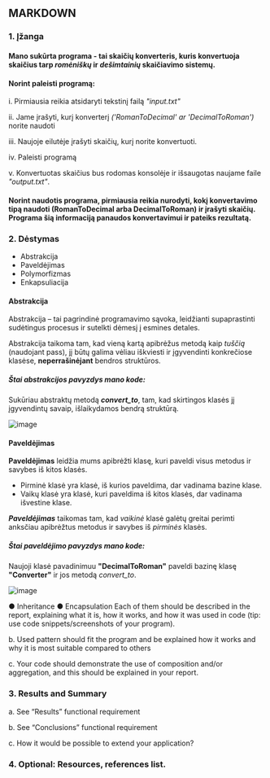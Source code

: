 ## MARKDOWN

### 1. Įžanga
 
#### Mano sukūrta programa  - **tai skaičių konverteris**, kuris konvertuoja skaičius tarp ***romėniškų*** ir ***dešimtainių*** skaičiavimo sistemų.

#### Norint paleisti programą:
i. Pirmiausia reikia atsidaryti tekstinį failą *"input.txt"*

ii. Jame įrašyti, kurį konverterį *('RomanToDecimal' ar 'DecimalToRoman')* norite naudoti

iii. Naujoje eilutėje įrašyti skaičių, kurį norite konvertuoti. 

iv. Paleisti programą

v. Konvertuotas skaičius bus rodomas konsolėje ir išsaugotas naujame faile *"output.txt"*.

#### Norint naudotis programa, pirmiausia reikia nurodyti, kokį konvertavimo tipą naudoti (**RomanToDecimal** arba **DecimalToRoman**) ir įrašyti skaičių. Programa šią informaciją panaudos konvertavimui ir pateiks rezultatą.

### 2. Dėstymas

+ Abstrakcija
+ Paveldėjimas
+ Polymorfizmas
+ Enkapsuliacija

####  Abstrakcija

Abstrakcija – tai pagrindinė programavimo sąvoka, leidžianti supaprastinti sudėtingus procesus ir sutelkti dėmesį į esmines detales.

Abstrakcija taikoma tam, kad vieną kartą apibrėžus metodą kaip *tuščią* (naudojant pass), jį būtų galima vėliau iškviesti ir įgyvendinti konkrečiose klasėse, **neperrašinėjant** bendros struktūros.

##### Štai ***abstrakcijos*** pavyzdys mano kode:

Sukūriau abstraktų metodą ***convert_to***, tam, kad skirtingos klasės jį įgyvendintų savaip, išlaikydamos bendrą struktūrą.

![image](https://github.com/user-attachments/assets/982e8df5-af3d-4a75-8c05-89bd9751ebe0)

####  Paveldėjimas

**Paveldėjimas** leidžia mums apibrėžti klasę, kuri paveldi visus metodus ir savybes iš kitos klasės.

+ Pirminė klasė yra klasė, iš kurios paveldima, dar vadinama bazine klase.
+ Vaikų klasė yra klasė, kuri paveldima iš kitos klasės, dar vadinama išvestine klase.

***Paveldėjimas*** taikomas tam, kad *vaikinė* klasė galėtų greitai perimti anksčiau apibrėžtus metodus ir savybes iš *pirminės* klasės.

##### Štai ***paveldėjimo*** pavyzdys mano kode:

Naujoji klasė pavadinimuu **"DecimalToRoman"** paveldi bazinę klasę **"Converter"** ir jos metodą *convert_to*.

![image](https://github.com/user-attachments/assets/b853d361-e2ea-4515-8a88-b58f9951e28b)



● Inheritance
● Encapsulation
Each of them should be described in the report,
explaining what it is, how it works, and how it was
used in code (tip: use code snippets/screenshots of
your program).

b. Used pattern should fit the program and be explained
how it works and why it is most suitable compared to
others

c. Your code should demonstrate the use of composition
and/or aggregation, and this should be explained in
your report.

### 3. Results and Summary

a. See “Results” functional requirement

b. See “Conclusions” functional
requirement

c. How it would be possible to extend
your application?

### 4. Optional: Resources, references list.
